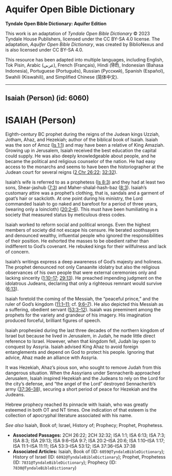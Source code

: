 # Aquifer Open Bible Dictionary

**Tyndale Open Bible Dictionary: Aquifer Edition**

This work is an adaptation of *Tyndale Open Bible Dictionary* © 2023 Tyndale House Publishers, licensed under the CC BY\-SA 4\.0 license. The adaptation, *Aquifer Open Bible Dictionary*, was created by BiblioNexus and is also licensed under CC BY\-SA 4\.0\.

This resource has been adapted into multiple languages, including English, Tok Pisin, Arabic (عربي), French (Français), Hindi (हिंदी), Indonesian (Bahasa Indonesia), Portuguese (Português), Russian (Русский), Spanish (Español), Swahili (Kiswahili), and Simplified Chinese (简体中文).



--------------------------------

## Isaiah (Person) (id: 6060)

ISAIAH (Person)
===============

Eighth\-century BC prophet during the reigns of the Judean kings Uzziah, Jotham, Ahaz, and Hezekiah; author of the biblical book of Isaiah. Isaiah was the son of Amoz ([Is 1:1](https://ref.ly/Isa1:1)) and may have been a relative of King Amaziah. Growing up in Jerusalem, Isaiah received the best education the capital could supply. He was also deeply knowledgeable about people, and he became the political and religious counselor of the nation. He had easy access to the monarchs and seems to have been the historiographer at the Judean court for several reigns ([2 Chr 26:22](https://ref.ly/2Chr26:22); [32:32](https://ref.ly/2Chr32:32)).

Isaiah’s wife is referred to as a prophetess ([Is 8:3](https://ref.ly/Isa8:3)) and they had at least two sons, Shear\-jashub ([7:3](https://ref.ly/Isa7:3)) and Maher\-shalal\-hash\-baz ([8:3](https://ref.ly/Isa8:3)). Isaiah’s customary attire was a prophet’s clothing, that is, sandals and a garment of goat’s hair or sackcloth. At one point during his ministry, the Lord commanded Isaiah to go naked and barefoot for a period of three years, (wearing only a loincloth) ([20:2–6](https://ref.ly/Isa20:2-Isa20:6)). This must have been humiliating in a society that measured status by meticulous dress codes.

Isaiah worked to reform social and political wrongs. Even the highest members of society did not escape his censure. He berated soothsayers and denounced wealthy, influential people who ignored the responsibilities of their position. He exhorted the masses to be obedient rather than indifferent to God’s covenant. He rebuked kings for their willfulness and lack of concern.

Isaiah’s writings express a deep awareness of God’s majesty and holiness. The prophet denounced not only Canaanite idolatry but also the religious observances of his own people that were external ceremonies only and lacking sincerity ([1:10–17](https://ref.ly/Isa1:10-Isa1:17); [29:13](https://ref.ly/Isa29:13)). He preached impending judgment on the idolatrous Judeans, declaring that only a righteous remnant would survive ([6:13](https://ref.ly/Isa6:13)).

Isaiah foretold the coming of the Messiah, the “peaceful prince,” and the ruler of God’s kingdom ([11:1–11](https://ref.ly/Isa11:1-Isa11:11); cf. [9:6–7](https://ref.ly/Isa9:6-Isa9:7)). He also depicted this Messiah as a suffering, obedient servant ([53:3–12](https://ref.ly/Isa53:3-Isa53:12)). Isaiah was preeminent among the prophets for the variety and grandeur of his imagery. His imagination produced forceful, brilliant figures of speech.

Isaiah prophesied during the last three decades of the northern kingdom of Israel but because he lived in Jerusalem, in Judah, he made little direct reference to Israel. However, when that kingdom fell, Judah lay open to conquest by Assyria. Isaiah advised King Ahaz to avoid foreign entanglements and depend on God to protect his people. Ignoring that advice, Ahaz made an alliance with Assyria.

It was Hezekiah, Ahaz’s pious son, who sought to remove Judah from this dangerous situation. When the Assyrians under Sennacherib approached Jerusalem, Isaiah inspired Hezekiah and the Judeans to rely on the Lord for the city’s defense, and “the angel of the Lord” destroyed Sennacherib’s army ([37:36–38](https://ref.ly/Isa37:36-Isa37:38)), securing a short period of peace for Hezekiah and the Judeans.

Hebrew prophecy reached its pinnacle with Isaiah, who was greatly esteemed in both OT and NT times. One indication of that esteem is the collection of apocryphal literature associated with his name.

*See also* Isaiah, Book of; Israel, History of; Prophecy; Prophet, Prophetess.

* **Associated Passages:** 2CH 26:22; 2CH 32:32; ISA 1:1; ISA 6:13; ISA 7:3; ISA 8:3; ISA 29:13; ISA 9:6–ISA 9:7; ISA 20:2–ISA 20:6; ISA 1:10–ISA 1:17; ISA 11:1–ISA 11:11; ISA 53:3–ISA 53:12; ISA 37:36–ISA 37:38
* **Associated Articles:** Isaiah, Book of (ID: `6059@TyndaleBibleDictionary`); History of Israel (ID: `6092@TyndaleBibleDictionary`); Prophet, Prophetess (ID: `7831@TyndaleBibleDictionary`); Prophecy (ID: `7830@TyndaleBibleDictionary`)

